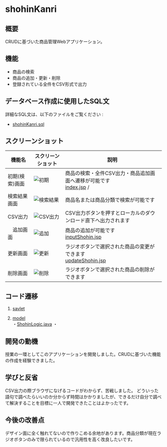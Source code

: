 # shohinKanri

## 概要
CRUDに基づいた商品管理Webアプリケーション。

## 機能
- 商品の検索
- 商品の追加・更新・削除
- 登録されている全件をCSV形式で出力

## データベース作成に使用したSQL文
 詳細なSQL文は、以下のファイルをご覧ください :
 - [shohinKanri.sql](shohinKanri.sql)

## スクリーンショット

|   機能名      | スクリーンショット                             | 説明                   |
|-------------|----------------------------------------------|------------------------|
|  初期(検索)画面  |![初期](https://github.com/user-attachments/assets/12106f58-6205-4b32-bb07-d6e459871cdf) | 商品の検索・全件CSV出力・商品追加画面へ遷移が可能です <br> [index.jsp](shohinKanri_28/src/main/webapp/index.jsp) / |
|  検索結果画面  | ![検索結果](https://github.com/user-attachments/assets/b58b7ec4-7c2f-489e-b1cf-dc3cb8b421f5)| 商品名または商品分類で検索が可能です |
|  CSV出力  |![CSV出力](https://github.com/user-attachments/assets/245ee178-fdad-4c80-bd29-33f9ca0ca0e8) | CSV出力ボタンを押すとローカルのダウンロード直下へ出力されます |
| 　追加画面  | ![追加](https://github.com/user-attachments/assets/e23b39c6-c5e2-4f25-b506-9409a99d3f17)　| 商品の追加が可能です <br> [inputShohin.jsp](shohinKanri_28/src/main/webapp/WEB-INF/jsp/inputShohin.jsp)|
|  更新画面  |![更新](https://github.com/user-attachments/assets/b299a7be-a6ee-4501-b4d8-308facbbed18) | ラジオボタンで選択された商品の変更ができます <br> [updateShohin.jsp](shohinKanri_28/src/main/webapp/WEB-INF/jsp/updateShohin.jsp)|
|  削除画面  |![削除](https://github.com/user-attachments/assets/972cb610-5028-47b9-8206-ad4be386bc12) | ラジオボタンで選択された商品の削除ができます |

## コード遷移
1. [savlet](shohinKanri_28/src/main/java/servlet) <br>
  
2. [model](shohinKanri_28/src/main/java/model) <br>
・[ShohinLogic.java](shohinKanri_28/src/main/java/model/ShohinLogic.java)
・


## 開発の動機
 授業の一環としてこのアプリケーションを開発しました。CRUDに基づいた機能の作成を経験できました。

## 学びと反省
CSV出力の際ブラウザになげるコードがわからず、苦戦しました。
どういった語句で調べたらいいのか分からず時間はかかりましたが、できるだけ自分で調べて解決することを目標に一人で開発できたことはよかったです。

## 今後の改善点
 デザイン面に全く触れてないので作りこめる余地があります。商品分類が現在ラジオボタンのみで限られているので汎用性を高く改良したいです。

